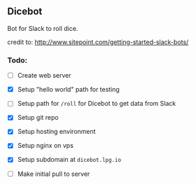 ## Dicebot

Bot for Slack to roll dice.

credit to: http://www.sitepoint.com/getting-started-slack-bots/

### Todo:

- [ ] Create web server
 - [x] Setup "hello world" path for testing
 - [ ] Setup path for `/roll` for Dicebot to get data from Slack
- [x] Setup git repo
- [x] Setup hosting environment
 - [x] Setup nginx on vps
 - [x] Setup subdomain at `dicebot.lpg.io`
 - [ ] Make initial pull to server

    